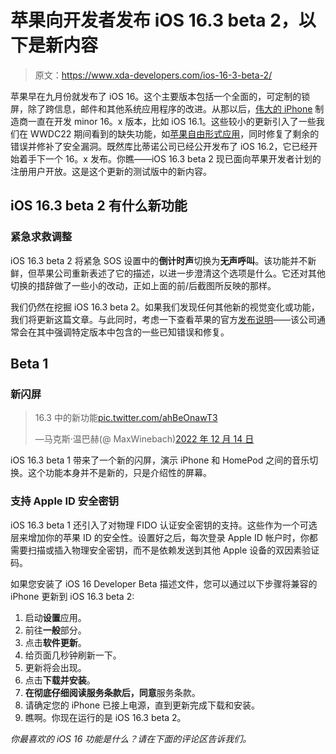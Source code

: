 # 苹果向开发者发布 iOS 16.3 beta 2，以下是新内容

> 原文：<https://www.xda-developers.com/ios-16-3-beta-2/>

苹果早在九月份就发布了 iOS 16。这个主要版本包括一个全面的，可定制的锁屏，除了跨信息，邮件和其他系统应用程序的改进。从那以后，[伟大的 iPhone](http://xda-developers.com/best-iphone) 制造商一直在开发 minor 16。x 版本，比如 iOS 16.1。这些较小的更新引入了一些我们在 WWDC22 期间看到的缺失功能，如[苹果自由形式应用](https://www.xda-developers.com/apple-freeform-app-guide/)，同时修复了剩余的错误并修补了安全漏洞。既然库比蒂诺公司已经公开发布了 iOS 16.2，它已经开始着手下一个 16。x 发布。你瞧——iOS 16.3 beta 2 现已面向苹果开发者计划的注册用户开放。这是这个更新的测试版中的新内容。

## iOS 16.3 beta 2 有什么新功能

### 紧急求救调整

iOS 16.3 beta 2 将紧急 SOS 设置中的**倒计时声**切换为**无声呼叫**。该功能并不新鲜，但苹果公司重新表述了它的描述，以进一步澄清这个选项是什么。它还对其他切换的措辞做了一些小的改动，正如上面的前/后截图所反映的那样。

我们仍然在挖掘 iOS 16.3 beta 2。如果我们发现任何其他新的视觉变化或功能，我们将更新这篇文章。与此同时，考虑一下查看苹果的官方[发布说明](https://developer.apple.com/documentation/ios-ipados-release-notes/ios-ipados-16_3-release-notes)——该公司通常会在其中强调特定版本中包含的一些已知错误和修复。

## Beta 1

### 新闪屏

> 16.3 中的新功能[pic.twitter.com/ahBeOnawT3](https://t.co/ahBeOnawT3)
> 
> —马克斯·温巴赫(@ MaxWinebach)[2022 年 12 月 14 日](https://twitter.com/MaxWinebach/status/1603105126415212544?ref_src=twsrc%5Etfw)

iOS 16.3 beta 1 带来了一个新的闪屏，演示 iPhone 和 HomePod 之间的音乐切换。这个功能本身并不是新的，只是介绍性的屏幕。

### 支持 Apple ID 安全密钥

iOS 16.3 beta 1 还引入了对物理 FIDO 认证安全密钥的支持。这些作为一个可选层来增加你的苹果 ID 的安全性。设置好之后，每次登录 Apple ID 帐户时，你都需要扫描或插入物理安全密钥，而不是依赖发送到其他 Apple 设备的双因素验证码。

如果您安装了 iOS 16 Developer Beta 描述文件，您可以通过以下步骤将兼容的 iPhone 更新到 iOS 16.3 beta 2:

1.  启动**设置**应用。
2.  前往**一般**部分。
3.  点击**软件更新**。
4.  给页面几秒钟刷新一下。
5.  更新将会出现。
6.  点击**下载并安装**。
7.  **在彻底仔细阅读服务条款后，同意**服务条款。
8.  请确定您的 iPhone 已接上电源，直到更新完成下载和安装。
9.  瞧啊。你现在运行的是 iOS 16.3 beta 2。

*你最喜欢的 iOS 16 功能是什么？请在下面的评论区告诉我们。*